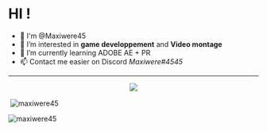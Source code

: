 # **HI !**
- 🙌 I'm @Maxiwere45
- 👀 I’m interested in **game developpement** and **Video montage**
- 🌱 I’m currently learning ADOBE AE + PR
- 📫 Contact me easier on Discord *Maxiwere#4545*

---

<p align="center">
  <a href="https://skillicons.dev">
    <img src="https://skillicons.dev/icons?i=py,php,git,html,css,vscode,c,java,linux,md,pr,ae" />
  </a>
</p>

<p>&nbsp;<img align="center" src="https://github-readme-stats.vercel.app/api?username=maxiwere45&show_icons=true&locale=en" alt="maxiwere45" /></p>

<p><img align="center" src="https://github-readme-streak-stats.herokuapp.com/?user=maxiwere45&" alt="maxiwere45" /></p>
